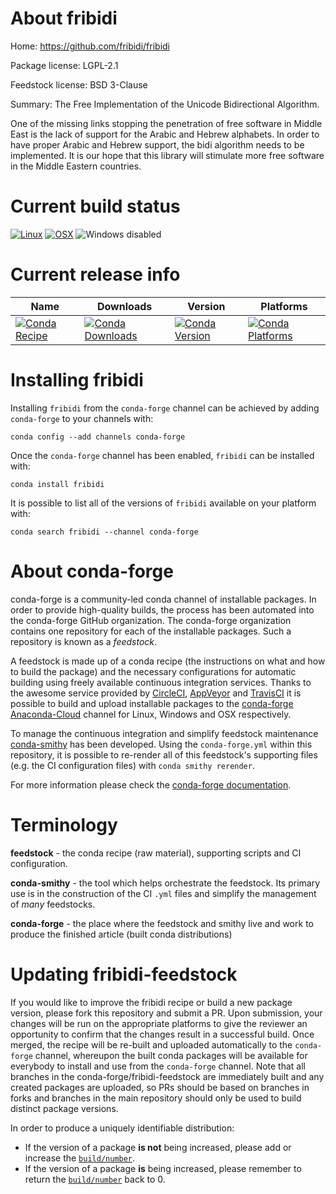 About fribidi
=============

Home: https://github.com/fribidi/fribidi

Package license: LGPL-2.1

Feedstock license: BSD 3-Clause

Summary: The Free Implementation of the Unicode Bidirectional Algorithm.

One of the missing links stopping the penetration of free software in Middle
East is the lack of support for the Arabic and Hebrew alphabets. In order to
have proper Arabic and Hebrew support, the bidi algorithm needs to be
implemented. It is our hope that this library will stimulate more free
software in the Middle Eastern countries.


Current build status
====================

[![Linux](https://img.shields.io/circleci/project/github/conda-forge/fribidi-feedstock/master.svg?label=Linux)](https://circleci.com/gh/conda-forge/fribidi-feedstock)
[![OSX](https://img.shields.io/travis/conda-forge/fribidi-feedstock/master.svg?label=macOS)](https://travis-ci.org/conda-forge/fribidi-feedstock)
![Windows disabled](https://img.shields.io/badge/Windows-disabled-lightgrey.svg)

Current release info
====================

| Name | Downloads | Version | Platforms |
| --- | --- | --- | --- |
| [![Conda Recipe](https://img.shields.io/badge/recipe-fribidi-green.svg)](https://anaconda.org/conda-forge/fribidi) | [![Conda Downloads](https://img.shields.io/conda/dn/conda-forge/fribidi.svg)](https://anaconda.org/conda-forge/fribidi) | [![Conda Version](https://img.shields.io/conda/vn/conda-forge/fribidi.svg)](https://anaconda.org/conda-forge/fribidi) | [![Conda Platforms](https://img.shields.io/conda/pn/conda-forge/fribidi.svg)](https://anaconda.org/conda-forge/fribidi) |

Installing fribidi
==================

Installing `fribidi` from the `conda-forge` channel can be achieved by adding `conda-forge` to your channels with:

```
conda config --add channels conda-forge
```

Once the `conda-forge` channel has been enabled, `fribidi` can be installed with:

```
conda install fribidi
```

It is possible to list all of the versions of `fribidi` available on your platform with:

```
conda search fribidi --channel conda-forge
```


About conda-forge
=================

conda-forge is a community-led conda channel of installable packages.
In order to provide high-quality builds, the process has been automated into the
conda-forge GitHub organization. The conda-forge organization contains one repository
for each of the installable packages. Such a repository is known as a *feedstock*.

A feedstock is made up of a conda recipe (the instructions on what and how to build
the package) and the necessary configurations for automatic building using freely
available continuous integration services. Thanks to the awesome service provided by
[CircleCI](https://circleci.com/), [AppVeyor](https://www.appveyor.com/)
and [TravisCI](https://travis-ci.org/) it is possible to build and upload installable
packages to the [conda-forge](https://anaconda.org/conda-forge)
[Anaconda-Cloud](https://anaconda.org/) channel for Linux, Windows and OSX respectively.

To manage the continuous integration and simplify feedstock maintenance
[conda-smithy](https://github.com/conda-forge/conda-smithy) has been developed.
Using the ``conda-forge.yml`` within this repository, it is possible to re-render all of
this feedstock's supporting files (e.g. the CI configuration files) with ``conda smithy rerender``.

For more information please check the [conda-forge documentation](https://conda-forge.org/docs/).

Terminology
===========

**feedstock** - the conda recipe (raw material), supporting scripts and CI configuration.

**conda-smithy** - the tool which helps orchestrate the feedstock.
                   Its primary use is in the construction of the CI ``.yml`` files
                   and simplify the management of *many* feedstocks.

**conda-forge** - the place where the feedstock and smithy live and work to
                  produce the finished article (built conda distributions)


Updating fribidi-feedstock
==========================

If you would like to improve the fribidi recipe or build a new
package version, please fork this repository and submit a PR. Upon submission,
your changes will be run on the appropriate platforms to give the reviewer an
opportunity to confirm that the changes result in a successful build. Once
merged, the recipe will be re-built and uploaded automatically to the
`conda-forge` channel, whereupon the built conda packages will be available for
everybody to install and use from the `conda-forge` channel.
Note that all branches in the conda-forge/fribidi-feedstock are
immediately built and any created packages are uploaded, so PRs should be based
on branches in forks and branches in the main repository should only be used to
build distinct package versions.

In order to produce a uniquely identifiable distribution:
 * If the version of a package **is not** being increased, please add or increase
   the [``build/number``](https://conda.io/docs/user-guide/tasks/build-packages/define-metadata.html#build-number-and-string).
 * If the version of a package **is** being increased, please remember to return
   the [``build/number``](https://conda.io/docs/user-guide/tasks/build-packages/define-metadata.html#build-number-and-string)
   back to 0.
